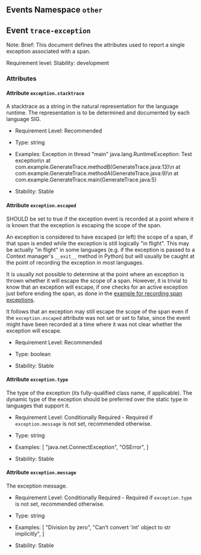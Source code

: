 ## Events Namespace `other`


## Event `trace-exception`

Note: 
Brief: This document defines the attributes used to report a single exception associated with a span.

Requirement level: 
Stability: development

### Attributes


#### Attribute `exception.stacktrace`

A stacktrace as a string in the natural representation for the language runtime. The representation is to be determined and documented by each language SIG.



- Requirement Level: Recommended
  
- Type: string
- Examples: Exception in thread "main" java.lang.RuntimeException: Test exception\n at com.example.GenerateTrace.methodB(GenerateTrace.java:13)\n at com.example.GenerateTrace.methodA(GenerateTrace.java:9)\n at com.example.GenerateTrace.main(GenerateTrace.java:5)
  
- Stability: Stable
  
  
#### Attribute `exception.escaped`

SHOULD be set to true if the exception event is recorded at a point where it is known that the exception is escaping the scope of the span.



An exception is considered to have escaped (or left) the scope of a span,
if that span is ended while the exception is still logically "in flight".
This may be actually "in flight" in some languages (e.g. if the exception
is passed to a Context manager's `__exit__` method in Python) but will
usually be caught at the point of recording the exception in most languages.

It is usually not possible to determine at the point where an exception is thrown
whether it will escape the scope of a span.
However, it is trivial to know that an exception
will escape, if one checks for an active exception just before ending the span,
as done in the [example for recording span exceptions](https://opentelemetry.io/docs/specs/semconv/exceptions/exceptions-spans/#recording-an-exception).

It follows that an exception may still escape the scope of the span
even if the `exception.escaped` attribute was not set or set to false,
since the event might have been recorded at a time where it was not
clear whether the exception will escape.

- Requirement Level: Recommended
  
- Type: boolean
  
- Stability: Stable
  
  
#### Attribute `exception.type`

The type of the exception (its fully-qualified class name, if applicable). The dynamic type of the exception should be preferred over the static type in languages that support it.



- Requirement Level: Conditionally Required - Required if `exception.message` is not set, recommended otherwise.
  
- Type: string
- Examples: [
    "java.net.ConnectException",
    "OSError",
]
  
- Stability: Stable
  
  
#### Attribute `exception.message`

The exception message.


- Requirement Level: Conditionally Required - Required if `exception.type` is not set, recommended otherwise.
  
- Type: string
- Examples: [
    "Division by zero",
    "Can't convert 'int' object to str implicitly",
]
  
- Stability: Stable
  
  
  